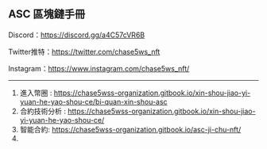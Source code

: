 **ASC 區塊鏈手冊**
---------------------------
Discord：https://discord.gg/a4C57cVR6B 

Twitter推特：https://twitter.com/chase5ws_nft 

Instagram：https://www.instagram.com/chase5ws_nft/

---------------------------
1. 進入幣圈 : https://chase5wss-organization.gitbook.io/xin-shou-jiao-yi-yuan-he-yao-shou-ce/bi-quan-xin-shou-asc
3. 合約技術分析 : https://chase5wss-organization.gitbook.io/xin-shou-jiao-yi-yuan-he-yao-shou-ce/
5. 智能合約: https://chase5wss-organization.gitbook.io/asc-ji-chu-nft/ 
6.

